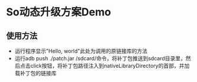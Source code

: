 # So动态升级方案Demo

## 使用方法

* 运行程序显示"Hello, world"此处为调用的原链接库的方法
* 运行adb push ./patch.jar  /sdcard/命令，将补丁包推送到sdcard目录里，然后点击click按钮，将补丁包路径注入到nativeLibraryDirectory的首部，并加载补丁包的链接库



